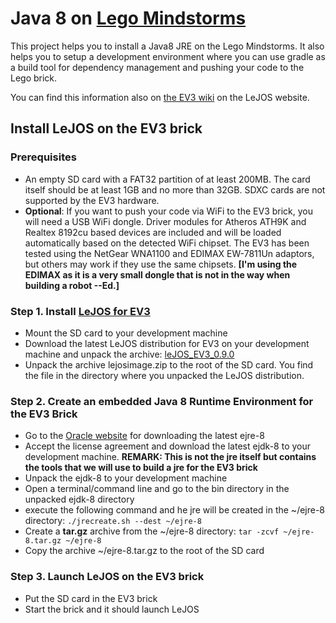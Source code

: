 # Java 8 on [Lego Mindstorms](http://www.lego.com/en-us/mindstorms)

This project helps you to install a Java8 JRE on the Lego Mindstorms. It also helps you to setup a development environment where you can use gradle as a build tool for dependency management and pushing your code to the Lego brick.

You can find this information also on [the EV3 wiki](https://sourceforge.net/p/lejos/wiki/Installing%20leJOS/) on the LeJOS website.

## Install LeJOS on the EV3 brick

### Prerequisites

* An empty SD card with a FAT32 partition of at least 200MB. The card itself should be at least 1GB and no more than 32GB. SDXC cards are not supported by the EV3 hardware.
* __Optional__: If you want to push your code via WiFi to the EV3 brick, you will need a USB WiFi dongle. Driver modules for Atheros ATH9K and Realtex 8192cu based devices are included and will be loaded automatically based on the detected WiFi chipset. The EV3 has been tested using the NetGear WNA1100 and EDIMAX EW-7811Un adaptors, but others may work if they use the same chipsets. __[I'm using the EDIMAX as it is a very small dongle that is not in the way when building a robot --Ed.]__

### Step 1. Install [LeJOS for EV3](http://www.lejos.org/ev3.php)

* Mount the SD card to your development machine
* Download the latest LeJOS distribution for EV3 on your development machine and unpack the archive: [leJOS_EV3_0.9.0](https://sourceforge.net/projects/lejos/files/lejos-EV3/0.9.0-beta/leJOS_EV3_0.9.0-beta.tar.gz/download)
* Unpack the archive lejosimage.zip to the root of the SD card. You find the file in the directory where you unpacked the LeJOS distribution.

### Step 2. Create an embedded Java 8 Runtime Environment for the EV3 Brick

* Go to the [Oracle website](http://www.oracle.com/technetwork/java/embedded/downloads/javase/javaseemeddedev3-1982511.html) for downloading the latest ejre-8
* Accept the license agreement and download the latest ejdk-8 to your development machine. __REMARK: This is not the jre itself but contains the tools that we will use to build a jre for the EV3 brick__
* Unpack the ejdk-8 to your development machine
* Open a terminal/command line and go to the bin directory in the unpacked ejdk-8 directory
* execute the following command and he jre will be created in the ~/ejre-8 directory: ```./jrecreate.sh --dest ~/ejre-8 ```
* Create a __tar.gz__ archive from the ~/ejre-8 directory: ```tar -zcvf ~/ejre-8.tar.gz ~/ejre-8  ```
* Copy the archive ~/ejre-8.tar.gz to the root of the SD card

### Step 3. Launch LeJOS on the EV3 brick

* Put the SD card in the EV3 brick
* Start the brick and it should launch LeJOS 


